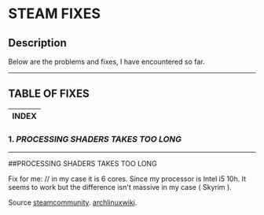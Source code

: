 # STEAM FIXES


## Description
Below are the problems and fixes, I have encountered so far.
___

## TABLE OF FIXES

 INDEX |
---------|
### 1. *PROCESSING SHADERS TAKES TOO LONG*
___

##PROCESSING SHADERS TAKES TOO LONG 


Fix for me:  // in my case it is 6 cores. Since my processor is Intel i5 10h. It seems to work but the difference isn't massive in my case ( Skyrim ).


Source
         [steamcommunity](https://steamcommunity.com/discussions/forum/1/4423184732111747107/).
         [archlinuxwiki](https://wiki.archlinux.org/title/Steam/).         

      
